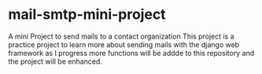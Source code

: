 # mail-smtp-mini-project
A mini Project to send mails to a contact organization
This project is a practice project to learn more about sending mails with the django web framework as I progress more functions will be addde to this repository and the project will be enhanced.
